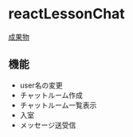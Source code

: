 # reactLessonChat

[成果物](https://react-chat-3cd68.firebaseapp.com/)

## 機能
- user名の変更
- チャットルーム作成
- チャットルーム一覧表示
- 入室
- メッセージ送受信
